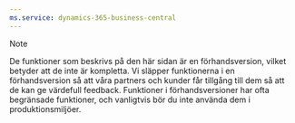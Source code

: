 ```yaml
---
ms.service: dynamics-365-business-central
---
```

> [!Note]
> De funktioner som beskrivs på den här sidan är en förhandsversion, vilket betyder att de inte är kompletta. Vi släpper funktionerna i en förhandsversion så att våra partners och kunder får tillgång till dem så att de kan ge värdefull feedback. Funktioner i förhandsversioner har ofta begränsade funktioner, och vanligtvis bör du inte använda dem i produktionsmiljöer.